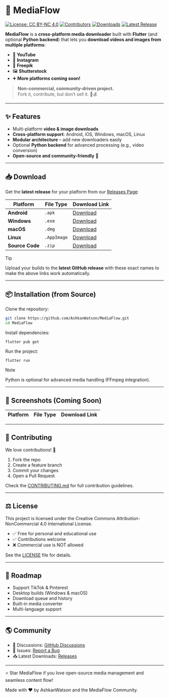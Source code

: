 # 🌊 MediaFlow

[![License: CC BY-NC 4.0](https://img.shields.io/badge/License-CC%20BY--NC%204.0-black.svg)](https://creativecommons.org/licenses/by-nc/4.0/)
[![Contributors](https://img.shields.io/github/contributors/AshkanWatson/MediaFlow?style=flat-square&color=black)](https://github.com/AshkanWatson/MediaFlow/graphs/contributors)
[![Downloads](https://img.shields.io/github/downloads/AshkanWatson/MediaFlow/total?style=flat-square&label=Downloads&color=black)](https://github.com/AshkanWatson/MediaFlow/releases)
[![Latest Release](https://img.shields.io/github/v/release/AshkanWatson/MediaFlow?style=flat-square&color=black)](https://github.com/AshkanWatson/MediaFlow/releases)

**MediaFlow** is a **cross-platform media downloader** built with **Flutter** (and optional **Python backend**) that lets you **download videos and images from multiple platforms**:  

- 🎥 **YouTube**  
- 📸 **Instagram**  
- 🎨 **Freepik**  
- 🖼 **Shutterstock**  
- ➕ **More platforms coming soon!**  

> **Non-commercial, community-driven project.**  
> Fork it, contribute, but don’t sell it. 🚫💰

---

## ✨ Features

- Multi-platform **video & image downloads**
- **Cross-platform support**: Android, iOS, Windows, macOS, Linux
- **Modular architecture** – add new downloaders easily
- Optional **Python backend** for advanced processing (e.g., video conversion)
- **Open-source and community-friendly** 🚀

---

## 📥 Download

Get the **latest release** for your platform from our [Releases Page](https://github.com/AshkanWatson/MediaFlow/releases):

| Platform  | File Type | Download Link |
|----------|----------|---------------|
| **Android** | `.apk` | [Download](https://github.com/AshkanWatson/MediaFlow/releases/latest/download/MediaFlow.apk) |
| **Windows** | `.exe` | [Download](https://github.com/AshkanWatson/MediaFlow/releases/latest/download/MediaFlow.exe) |
| **macOS** | `.dmg` | [Download](https://github.com/AshkanWatson/MediaFlow/releases/latest/download/MediaFlow.dmg) |
| **Linux** | `.AppImage` | [Download](https://github.com/AshkanWatson/MediaFlow/releases/latest/download/MediaFlow.AppImage) |
| **Source Code** | `.zip` | [Download](https://github.com/AshkanWatson/MediaFlow/archive/refs/heads/main.zip) |

> [!TIP]
> Upload your builds to the **latest GitHub release** with these exact names to make the above links work automatically.

---

## 📦 Installation (from Source)

Clone the repository:

```bash
git clone https://github.com/AshkanWatson/MediaFlow.git
cd MediaFlow
```

Install dependencies:

```flutter pub get```

Run the project:

```flutter run```

> [!NOTE]
> Python is optional for advanced media handling (FFmpeg integration).

---

## 📸 Screenshots (Coming Soon)

| Platform  | File Type | Download Link |
|----------|----------|---------------|

---

## 🤝 Contributing

We love contributions! 🥳

1. Fork the repo
2. Create a feature branch
3. Commit your changes
4. Open a Pull Request

Check the [CONTRIBUTING.md](https://github.com/AshkanWatson/MediaFlow/blob/main/CONTRIBUTING.md) for full contribution guidelines.

---

## ⚖ License

This project is licensed under the Creative Commons Attribution-NonCommercial 4.0 International License.

- ✅ Free for personal and educational use
- ✅ Contributions welcome
- ❌ Commercial use is NOT allowed

See the [LICENSE](https://github.com/AshkanWatson/MediaFlow/blob/main/LICENSE.md) file for details.

---

## 🚀 Roadmap

- Support TikTok & Pinterest
- Desktop builds (Windows & macOS)
- Download queue and history
- Built-in media converter
- Multi-language support

---

## 🌎 Community

- 💬 Discussions: [GitHub Discussions](https://github.com/AshkanWatson/MediaFlow/discussions)
- 🐛 Issues: [Report a Bug](https://github.com/AshkanWatson/MediaFlow/issues)
- 📥 Latest Downloads: [Releases](https://github.com/AshkanWatson/MediaFlow/releases)

---

⭐️ Star MediaFlow if you love open-source media management and seamless content flow!

Made with ❤️ by AshkanWatson and the MediaFlow Community.
